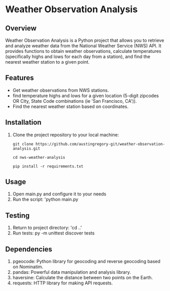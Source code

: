 # Weather Observation Analysis

## Overview

Weather Observation Analysis is a Python project that allows you to retrieve and analyze weather data from the National Weather Service (NWS) API. It provides functions to obtain weather observations, calculate temperatures (specifically highs and lows for each day from a station), and find the nearest weather station to a given point.

## Features

- Get weather observations from NWS stations.
- find temperature highs and lows for a given location (5-digit zipcodes OR City, State Code combinations (ie 'San Francisco, CA')).
- Find the nearest weather station based on coordinates.

## Installation

1. Clone the project repository to your local machine:

    ```shell
    git clone https://github.com/austingregory-git/weather-observation-analysis.git

    cd nws-weather-analysis

    pip install -r requirements.txt

## Usage

1. Open main.py and configure it to your needs
2. Run the script: 'python main.py

## Testing

1. Return to project directory: 'cd ..'
2. Run tests: py -m unittest discover tests

## Dependencies

1. pgeocode: Python library for geocoding and reverse geocoding based on Nominatim.
2. pandas: Powerful data manipulation and analysis library.
3. haversine: Calculate the distance between two points on the Earth.
4. requests: HTTP library for making API requests.